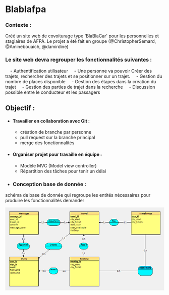 # Blablafpa

### Contexte : 
Créé un site web de covoiturage type 'BlaBlaCar' pour les personnelles et stagiaires de AFPA.
Le projet a été fait en groupe (@ChristopherSemard, @Aminebouaich, @damirdine)

### Le site web devra regrouper les fonctionnalités suivantes : 
    - Authentification utilisateur
    - Une personne va pouvoir Créer des trajets, rechercher des trajets et se positionner sur un trajet.
    - Gestion du nombre de places disponible
    - Gestion des étapes dans la création du trajet
    - Gestion des parties de trajet dans la recherche
    - Discussion possible entre le conducteur et les passagers

## Objectif : 
- #### Travailler en collaboration avec Git :
    - création de branche par personne 
    - pull request sur la branche principal
    - merge des fonctionnalités
- #### Organiser projet pour travaille en équipe : 
    - Modèle MVC (Model view controller)
    - Répartition des tâches pour tenir un délai
- ### Conception base de donnée  : 
 schéma de base de donnée qui regroupe les entités nécessaires pour produire les fonctionnalités demander

![alt text](./_schema-sql/158b762325ec00ab906719d21e37291c.png)
